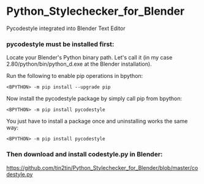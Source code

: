 # Python_Stylechecker_for_Blender
Pycodestyle integrated into Blender Text Editor

### pycodestyle must be installed first:

Locate your Blender's Python binary path.
Let's call it <BPYTHON> (in my case 2.80/python/bin/python_d.exe at the Blender installation).

Run the following to enable pip operations in bpython:
```
<BPYTHON> -m pip install --upgrade pip
```
  
Now install the pycodestyle package by simply call pip from bpython:
```
<BPYTHON> -m pip install pycodestyle
```
  
You just have to install a package once and uninstalling works the same way:
```
<BPYTHON> -m pip install pycodestyle
```
  
### Then download and install codestyle.py in Blender: 
https://github.com/tin2tin/Python_Stylechecker_for_Blender/blob/master/codestyle.py
